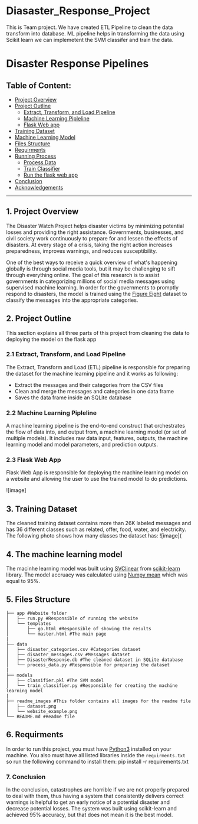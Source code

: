 # Diasaster_Response_Project
This is Team project. We have created ETL Pipeline to clean the data transform into database.  ML pipeline helps in transforming the data using Scikit learn we can implemetent the SVM classifer and train the data. 
# Disaster Response Pipelines

## Table of Content:
* [Project Overview](#project_overview)
* [Project Outline](#project_outline)
  * [Extract, Transform, and Load Pipeline](#ETL_pipline)
  * [Machine Learning Pipleline](#machine_learning_pipeline)
  * [Flask Web app](#flask_app)
* [Training Dataset](#dataset)
* [Machine Learning Model](#model)
* [Files Structure](#files)
* [Requirments](#requirments)
* [Running Process](#running)
  * [Process Data](#process_data)
  * [Train Classifier](#train_classifier)
  * [Run the flask web app](#run_flask_app)
* [Conclusion](#conclusion)
* [Acknowledgements](#acknowledgements)

***
<a id='project_overview'></a>
## 1. Project Overview
The Disaster Watch Project helps disaster victims by minimizing potential losses and providing the right assistance. Governments, businesses, and civil society work continuously to prepare for and lessen the effects of disasters. At every stage of a crisis, taking the right action increases preparedness, improves warnings, and reduces susceptibility.

One of the best ways to receive a quick overview of what's happening globally is through social media tools, but it may be challenging to sift through everything online. The goal of this research is to assist governments in categorizing millions of social media messages using supervised machine learning. In order for the governments to promptly respond to disasters, the model is trained using the [Figure Eight](https://appen.com/) dataset to classify the messages into the appropriate categories.

<a id='project_outline'></a>
## 2. Project Outline
This section explains all three parts of this project from cleaning the data to deploying the model on the flask app

<a id='ETL_pipline'></a>
### 2.1 Extract, Transform, and Load Pipeline 
The Extract, Transform and Load (ETL) pipeline is responsible for preparing the dataset for the machine learning pipeline and it works as following:
* Extract the messages and their categories from the CSV files
* Clean and merge the messages and categories in one data frame
* Saves the data frame inside an SQLite database

<a id='machine_learning_pipeline'></a>
### 2.2 Machine Learning Pipleline 
A machine learning pipeline is the end-to-end construct that orchestrates the flow of data into, and output from, a machine learning model (or set of multiple models). It includes raw data input, features, outputs, the machine learning model and model parameters, and prediction outputs.
<a id='flask_app'></a>
### 2.3 Flask Web App
Flask Web App is responsible for deploying the machine learning model on a website and allowing the user to use the trained model to do predictions.

![image]

<a id='dataset'></a>
## 3. Training Dataset
The cleaned training dataset contains more than 26K labeled messages and has 36 different classes such as related, offer, food, water, and electricity. The following photo shows how many classes the dataset has: ![image](

<a id='model'></a>
## 4. The machine learning model
The macinhe learning model was built using [SVClinear](https://scikit-learn.org/stable/modules/generated/sklearn.svm.LinearSVC.html) from [scikit-learn](https://scikit-learn.org/) library. The model accruacy was calculated using [Numpy mean](https://github.com/Murtada-Altarouti/Disaster-Response-Pipelines/blob/1bd315ee829e9cda890a88b25fcce356198a1aa5/models/train_classifier.py#L101) which was equal to 95%. 

<a id='files'></a>
## 5. Files Structure
```
├── app #Website folder
│   ├── run.py #Responsible of running the website
│   └── templates
│       ├── go.html #Responsible of showing the results
│       └── master.html #The main page
|
├── data
│   ├── disaster_categories.csv #Categories dataset
│   ├── disaster_messages.csv #Messages dataset
│   ├── DisasterResponse.db #The cleaned dataset in SQLite database
│   └── process_data.py #Responsible for preparing the dataset 
|
├── models
│   ├── classifier.pkl #The SVM model
│   └── train_classifier.py #Responsible for creating the machine learning model
|
├── readme_images #This folder contains all images for the readme file
│   ├── dataset.png
│   └── website_example.png
└── README.md #Readme file 
```

<a id='requirments'></a>
## 6. Requirments
In order to run this project, you must have [Python3](https://www.python.org/) installed on your machine. You also must have all listed libraries inside the `requirments.txt` so run the following command to install them: pip install -r requirements.txt

<a id='conclusion'></a>
### 7. Conclusion
In the conclusion, catastrophes are horrible if we are not properly prepared to deal with them, thus having a system that consistently delivers correct warnings is helpful to get an early notice of a potential disaster and decrease potential losses. The system was built using scikit-learn and achieved 95% accuracy, but that does not mean it is the best model.
